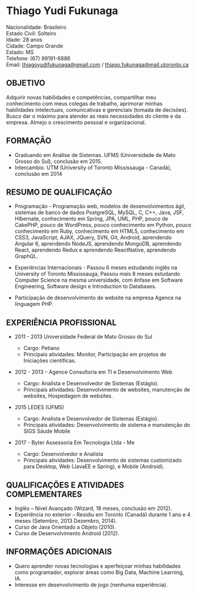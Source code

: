 # Thiago Yudi Fukunaga
Nacionalidade: Brasileiro <br>
Estado Civil: Solteiro <br>
Idade: 28 anos <br>
Cidade: Campo Grande <br>
Estado: MS <br>
Telefone: (67) 99191-6886 <br>
Email: thiagoyudifukunaga@gmail.com / thiago.fukunaga@mail.utoronto.ca <br>

## OBJETIVO
Adquirir novas habilidades e competências, compartilhar meu conhecimento com meus colegas de trabalho, aprimorar minhas habilidades intelectuais, comunicativas e gerenciais (tomada de decisões). Busco dar o máximo para atender as reais necessidades do cliente e da empresa. Almejo o crescimento pessoal e organizacional.<br>

## FORMAÇÃO
* Graduando em Análise de Sistemas. UFMS (Universidade de Mato Grosso do Sul), conclusão em 2015.
* Intercambio. UTM (University of Toronto Mississauga - Canadá), conclusão em 2014

## RESUMO DE QUALIFICAÇÃO
* Programação - Programação web, modelos de desenvolvimentos ágil, sistemas de banco de dados PostgreSQL, MySQL, C, C++, Java, JSF, Hibernate, conhecimento em Spring, JPA, UML, PHP, pouco de CakePHP, pouco de WordPress, pouco conhecimento em Python, pouco conhecimento em Ruby, conhecimento em HTML5, conhecimento em CSS3, JavaScript, AJAX, JQuery, SVN, Git, Android, aprendendo Angular 6, aprendendo NodeJS, aprendendo MongoDB, aprendendo React, aprendendo Redux e aprendendo ReactNative, aprendendo GraphQL.

* Experiências Internacionais - Passou 6 meses estudando inglês na University of Toronto Mississauga, Passou mais 8 meses estudando Computer Science na mesma universidade, com ênfase em Software Engineering, Software design e Introduction to Databases.

* Participação de desenvolvimento de website na empresa Agence na linguagem PHP.

## EXPERIÊNCIA PROFISSIONAL
* 2011 - 2013 Universidade Federal de Mato Grosso do Sul
  * Cargo: Petiano
  * Principais atividades: Monitor, Participação em projetos de Iniciações cientificas.

* 2012 - 2013 – Agence Consultoria em TI e Desenvolvimento Web
  * Cargo: Analista e Desenvolvedor de Sistemas (Estágio).
  * Principais atividades: Desenvolvimento de websites, manutenção de websites, Hospedagem de websites.

* 2015 LEDES (UFMS)
  * Cargo: Analista e Desenvolvedor de Sistemas (Estágio).
  * Principais atividades: Desenvolvimento de sistema e manutenção do SIGS Sáude Mobile

* 2017 - Byter Assessoria Em Tecnologia Ltda - Me
  * Cargo: Desenvolvedor e Analista
  * Principais atividades: Desenvolvimento de sistemas customizado para Desktop, Web (JavaEE e Spring), e Mobile (Android).


## QUALIFICAÇÕES E ATIVIDADES COMPLEMENTARES
* Inglês – Nível Avançado (Wizard, 18 meses, conclusão em 2012).
* Experiência no exterior – Residiu em Toronto (Canadá) durante 1 ano e 4 meses (Setembro, 2013 Dezembro, 2014).
* Curso de Java Orientado a Objeto (2010).
* Curso de Desenvolvimento Android (2012).

## INFORMAÇÕES ADICIONAIS
* Quero aprender novas tecnologias e aperfeiçoar minhas habilidades como programador, explorar áreas como Big Data, Machine Learning, IA.
* Interesse em desenvolvimento de jogo (nenhuma experiência).

